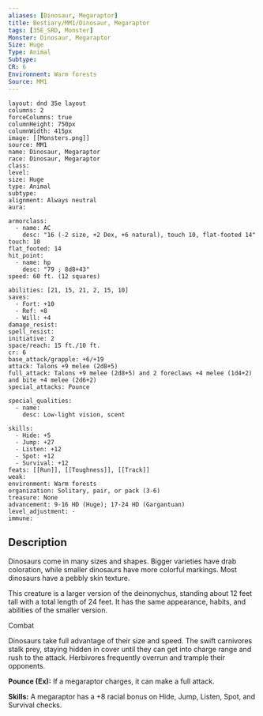 ```yaml
---
aliases: [Dinosaur, Megaraptor]
title: Bestiary/MM1/Dinosaur, Megaraptor
tags: [35E_SRD, Monster]
Monster: Dinosaur, Megaraptor
Size: Huge
Type: Animal
Subtype: 
CR: 6
Environnent: Warm forests
Source: MM1
---
```


```statblock
layout: dnd 35e layout
columns: 2
forceColumns: true
columnHeight: 750px
columnWidth: 415px
image: [[Monsters.png]]
source: MM1
name: Dinosaur, Megaraptor
race: Dinosaur, Megaraptor
class: 
level: 
size: Huge
type: Animal
subtype: 
alignment: Always neutral
aura: 

armorclass:
  - name: AC
    desc: "16 (-2 size, +2 Dex, +6 natural), touch 10, flat-footed 14"
touch: 10
flat_footed: 14
hit_point:
  - name: hp
    desc: "79 ; 8d8+43"
speed: 60 ft. (12 squares)

abilities: [21, 15, 21, 2, 15, 10]
saves:
  - Fort: +10
  - Ref: +8
  - Will: +4
damage_resist: 
spell_resist: 
initiative: 2
space/reach: 15 ft./10 ft.
cr: 6
base_attack/grapple: +6/+19
attack: Talons +9 melee (2d8+5)
full_attack: Talons +9 melee (2d8+5) and 2 foreclaws +4 melee (1d4+2) and bite +4 melee (2d6+2)
special_attacks: Pounce

special_qualities:
  - name: 
    desc: Low-light vision, scent

skills:
  - Hide: +5
  - Jump: +27
  - Listen: +12
  - Spot: +12
  - Survival: +12
feats: [[Run]], [[Toughness]], [[Track]]
weak: 
environment: Warm forests
organization: Solitary, pair, or pack (3-6)
treasure: None
advancement: 9-16 HD (Huge); 17-24 HD (Gargantuan)
level_adjustment: -
immune: 
```

## Description

<p>Dinosaurs come in many sizes and shapes. Bigger varieties have drab coloration, while smaller dinosaurs have more colorful markings. Most dinosaurs have a pebbly skin texture.</p>
<p>This creature is a larger version of the deinonychus, standing about 12 feet tall with a total length of 24 feet. It has the same appearance, habits, and abilities of the smaller version.</p>
<p>Combat</p>
<p>Dinosaurs take full advantage of their size and speed. The swift carnivores stalk prey, staying hidden in cover until they can get into charge range and rush to the attack. Herbivores frequently overrun and trample their opponents.</p>
<p>
            <b>Pounce (Ex):</b> If a megaraptor charges, it can make a full attack.</p>
<p>
            <b>Skills:</b> A megaraptor has a +8 racial bonus on Hide, Jump, Listen, Spot, and Survival checks.</p>